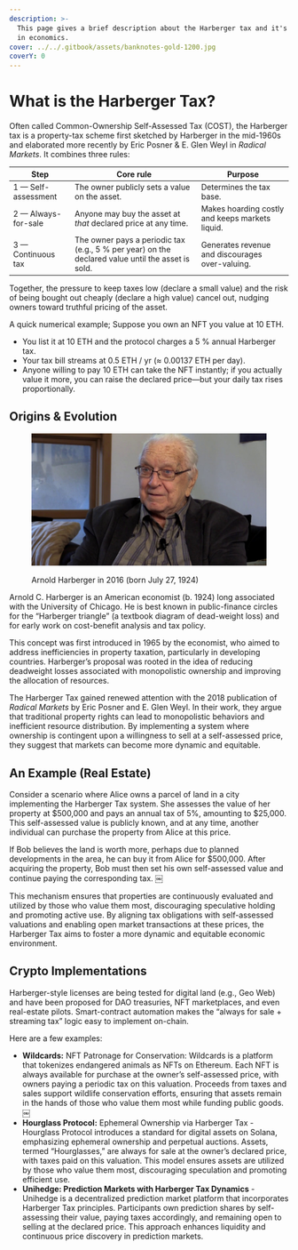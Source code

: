 ```yaml
---
description: >-
  This page gives a brief description about the Harberger tax and it's history
  in economics.
cover: ../../.gitbook/assets/banknotes-gold-1200.jpg
coverY: 0
---
```


# What is the Harberger Tax?

Often called Common-Ownership Self-Assessed Tax (COST), the Harberger tax is a property-tax scheme first sketched by Harberger in the mid-1960s and elaborated more recently by Eric Posner & E. Glen Weyl in _Radical Markets_.  It combines three rules:

| Step                | Core rule                                                                                         | Purpose                                         |
| ------------------- | ------------------------------------------------------------------------------------------------- | ----------------------------------------------- |
| 1 — Self-assessment | The owner publicly sets a value on the asset.                                                     | Determines the tax base.                        |
| 2 — Always-for-sale | Anyone may buy the asset at _that_ declared price at any time.                                    | Makes hoarding costly and keeps markets liquid. |
| 3 — Continuous tax  | The owner pays a periodic tax (e.g., 5 % per year) on the declared value until the asset is sold. | Generates revenue and discourages over-valuing. |

Together, the pressure to keep taxes low (declare a small value) and the risk of being bought out cheaply (declare a high value) cancel out, nudging owners toward truthful pricing of the asset.

A quick numerical example; Suppose you own an NFT you value at 10 ETH.

* You list it at 10 ETH and the protocol charges a 5 % annual Harberger tax.
* Your tax bill streams at 0.5 ETH / yr (≈ 0.00137 ETH per day).
* Anyone willing to pay 10 ETH can take the NFT instantly; if you actually value it more, you can raise the declared price—but your daily tax rises proportionally.

## **Origins & Evolution**

<figure><img src="../../.gitbook/assets/image (1) (1).png" alt=""><figcaption><p>Arnold Harberger in 2016 (born July 27, 1924)</p></figcaption></figure>

Arnold C. Harberger is an American economist (b. 1924) long associated with the University of Chicago. He is best known in public-finance circles for the “Harberger triangle” (a textbook diagram of dead-weight loss) and for early work on cost-benefit analysis and tax policy.

This concept was first introduced in 1965 by the economist, who aimed to address inefficiencies in property taxation, particularly in developing countries. Harberger’s proposal was rooted in the idea of reducing deadweight losses associated with monopolistic ownership and improving the allocation of resources.

The Harberger Tax gained renewed attention with the 2018 publication of _Radical Markets_ by Eric Posner and E. Glen Weyl. In their work, they argue that traditional property rights can lead to monopolistic behaviors and inefficient resource distribution. By implementing a system where ownership is contingent upon a willingness to sell at a self-assessed price, they suggest that markets can become more dynamic and equitable.

## An Example (Real Estate)

Consider a scenario where Alice owns a parcel of land in a city implementing the Harberger Tax system. She assesses the value of her property at $500,000 and pays an annual tax of 5%, amounting to $25,000. This self-assessed value is publicly known, and at any time, another individual can purchase the property from Alice at this price.&#x20;

If Bob believes the land is worth more, perhaps due to planned developments in the area, he can buy it from Alice for $500,000. After acquiring the property, Bob must then set his own self-assessed value and continue paying the corresponding tax. ￼

This mechanism ensures that properties are continuously evaluated and utilized by those who value them most, discouraging speculative holding and promoting active use. By aligning tax obligations with self-assessed valuations and enabling open market transactions at these prices, the Harberger Tax aims to foster a more dynamic and equitable economic environment.

## Crypto Implementations

Harberger-style licenses are being tested for digital land (e.g., Geo Web) and have been proposed for DAO treasuries, NFT marketplaces, and even real-estate pilots. Smart-contract automation makes the “always for sale + streaming tax” logic easy to implement on-chain.

Here are a few examples:

* **Wildcards:** NFT Patronage for Conservation: Wildcards is a platform that tokenizes endangered animals as NFTs on Ethereum. Each NFT is always available for purchase at the owner’s self-assessed price, with owners paying a periodic tax on this valuation. Proceeds from taxes and sales support wildlife conservation efforts, ensuring that assets remain in the hands of those who value them most while funding public goods. ￼
* **Hourglass Protocol:** Ephemeral Ownership via Harberger Tax - Hourglass Protocol introduces a standard for digital assets on Solana, emphasizing ephemeral ownership and perpetual auctions. Assets, termed “Hourglasses,” are always for sale at the owner’s declared price, with taxes paid on this valuation. This model ensures assets are utilized by those who value them most, discouraging speculation and promoting efficient use.
* **Unihedge: Prediction Markets with Harberger Tax Dynamics** - Unihedge is a decentralized prediction market platform that incorporates Harberger Tax principles. Participants own prediction shares by self-assessing their value, paying taxes accordingly, and remaining open to selling at the declared price. This approach enhances liquidity and continuous price discovery in prediction markets.
